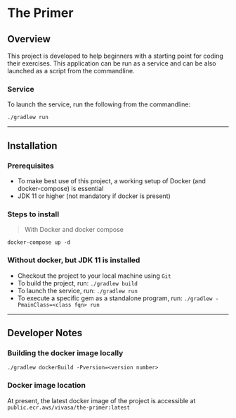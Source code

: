 # The Primer

## Overview

This project is developed to help beginners with a starting point for coding their exercises.
This application can be run as a service and can be also launched as a script from the commandline.

### Service

To launch the service, run the following from the commandline:

```
./gradlew run
```

---

## Installation
### Prerequisites
- To make best use of this project, a working setup of Docker (and docker-compose) is essential
- JDK 11 or higher (not mandatory if docker is present)

### Steps to install
> With Docker and docker compose

`docker-compose up -d`

### Without docker, but JDK 11 is installed
- Checkout the project to your local machine using `Git`
- To build the project, run: `./gradlew build`
- To launch the service, run: `./gradlew run`
- To execute a specific gem as a standalone program, run: `./gradlew -PmainClass=<class fqn> run `

---
## Developer Notes
### Building the docker image locally
`./gradlew dockerBuild -Pversion=<version number>`

### Docker image location
At present, the latest docker image of the project is accessible at `public.ecr.aws/vivasa/the-primer:latest`